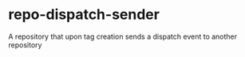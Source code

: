 # repo-dispatch-sender
A repository that upon tag creation sends a dispatch event to another repository
